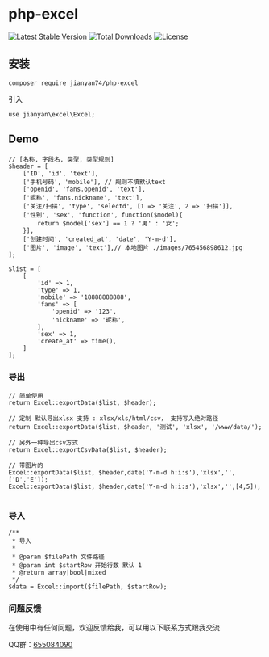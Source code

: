 # php-excel

[![Latest Stable Version](https://poser.pugx.org/jianyan74/php-excel/v/stable)](https://packagist.org/packages/jianyan74/php-excel)
[![Total Downloads](https://poser.pugx.org/jianyan74/php-excel/downloads)](https://packagist.org/packages/jianyan74/php-excel)
[![License](https://poser.pugx.org/jianyan74/php-excel/license)](https://packagist.org/packages/jianyan74/php-excel)

## 安装

```
composer require jianyan74/php-excel
```

引入

```
use jianyan\excel\Excel;
```

## Demo

```
// [名称, 字段名, 类型, 类型规则]
$header = [
    ['ID', 'id', 'text'],
    ['手机号码', 'mobile'], // 规则不填默认text
    ['openid', 'fans.openid', 'text'],
    ['昵称', 'fans.nickname', 'text'],
    ['关注/扫描', 'type', 'selectd', [1 => '关注', 2 => '扫描']],
    ['性别', 'sex', 'function', function($model){
        return $model['sex'] == 1 ? '男' : '女';
    }],
    ['创建时间', 'created_at', 'date', 'Y-m-d'],
    ['图片', 'image', 'text'],// 本地图片 ./images/765456898612.jpg
];

$list = [
    [
        'id' => 1,
        'type' => 1,
        'mobile' => '18888888888',
        'fans' => [
            'openid' => '123',
            'nickname' => '昵称',
        ],
        'sex' => 1,
        'create_at' => time(),
    ]
];
```

### 导出

```
// 简单使用
return Excel::exportData($list, $header);

// 定制 默认导出xlsx 支持 : xlsx/xls/html/csv， 支持写入绝对路径
return Excel::exportData($list, $header, '测试', 'xlsx', '/www/data/');

// 另外一种导出csv方式
return Excel::exportCsvData($list, $header);

// 带图片的 
Excel::exportData($list, $header,date('Y-m-d h:i:s'),'xlsx','',['D','E']);
Excel::exportData($list, $header,date('Y-m-d h:i:s'),'xlsx','',[4,5]);


```

### 导入

```
/**
 * 导入
 *
 * @param $filePath 文件路径
 * @param int $startRow 开始行数 默认 1
 * @return array|bool|mixed
 */
$data = Excel::import($filePath, $startRow);
```

### 问题反馈

在使用中有任何问题，欢迎反馈给我，可以用以下联系方式跟我交流

QQ群：[655084090](https://jq.qq.com/?_wv=1027&k=4BeVA2r)

